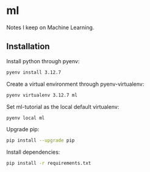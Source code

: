 # ml
Notes I keep on Machine Learning.

## Installation
Install python through pyenv:
```bash
pyenv install 3.12.7
```

Create a virtual environment through pyenv-virtualenv:
```bash
pyenv virtualenv 3.12.7 ml
```

Set ml-tutorial as the local default virtualenv:
```bash
pyenv local ml
```

Upgrade pip:
```bash
pip install --upgrade pip
```

Install dependencies:
```bash
pip install -r requirements.txt
```